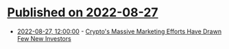 # [Published on 2022-08-27](index.md)

* [2022-08-27, 12:00:00](https://slashdot.org/story/22/08/26/1711217/cryptos-massive-marketing-efforts-have-drawn-few-new-investors?utm_source=rss1.0mainlinkanon&utm_medium=feed) - [Crypto's Massive Marketing Efforts Have Drawn Few New Investors](https://slashdot.org/story/22/08/26/1711217/cryptos-massive-marketing-efforts-have-drawn-few-new-investors?utm_source=rss1.0mainlinkanon&utm_medium=feed)
